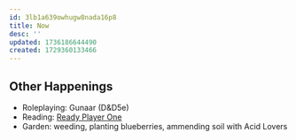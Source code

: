 ```yaml
---
id: 3lb1a639owhugw8nada16p8
title: Now
desc: ''
updated: 1736186644490
created: 1729360133466
---
```


## Other Happenings

- Roleplaying: Gunaar (D&D5e)
- Reading: [Ready Player One](https://djradon.github.io/wiki/notes/4renl3xd6mhnp5chgw4mnb9/)
- Garden: weeding, planting blueberries, ammending soil with Acid Lovers
